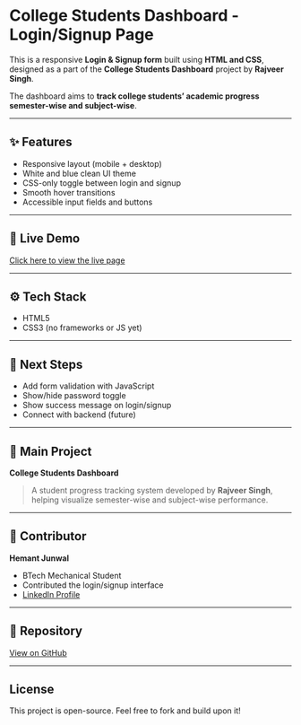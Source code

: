 # College Students Dashboard - Login/Signup Page

This is a responsive **Login & Signup form** built using **HTML and CSS**, designed as a part of the **College Students Dashboard** project by **Rajveer Singh**.

The dashboard aims to **track college students’ academic progress semester-wise and subject-wise**.

---

## ✨ Features

- Responsive layout (mobile + desktop)
- White and blue clean UI theme
- CSS-only toggle between login and signup
- Smooth hover transitions
- Accessible input fields and buttons

---

## 🔗 Live Demo

[Click here to view the live page](https://hemant-junwal540.github.io/login-page/)

---

## ⚙️ Tech Stack

- HTML5
- CSS3 (no frameworks or JS yet)

---

## 🚀 Next Steps

- Add form validation with JavaScript
- Show/hide password toggle
- Show success message on login/signup
- Connect with backend (future)

---

## 📌 Main Project

**College Students Dashboard**  
> A student progress tracking system developed by **Rajveer Singh**, helping visualize semester-wise and subject-wise performance.  

---

## 👤 Contributor

**Hemant Junwal**  
- BTech Mechanical Student  
- Contributed the login/signup interface  
- [LinkedIn Profile](https://www.linkedin.com/in/hemant-junwal-477a87294)

---

## 🔗 Repository

[View on GitHub](https://github.com/hemant-junwal540/login-page)

---

## License

This project is open-source. Feel free to fork and build upon it!

